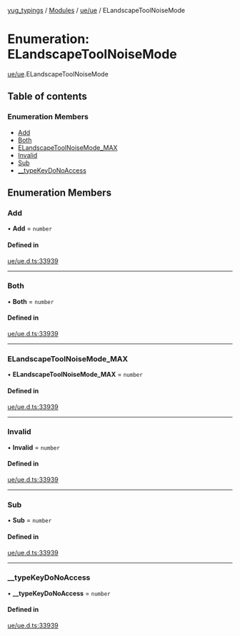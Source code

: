 [yug_typings](../README.md) / [Modules](../modules.md) / [ue/ue](../modules/ue_ue.md) / ELandscapeToolNoiseMode

# Enumeration: ELandscapeToolNoiseMode

[ue/ue](../modules/ue_ue.md).ELandscapeToolNoiseMode

## Table of contents

### Enumeration Members

- [Add](ue_ue.ELandscapeToolNoiseMode.md#add)
- [Both](ue_ue.ELandscapeToolNoiseMode.md#both)
- [ELandscapeToolNoiseMode\_MAX](ue_ue.ELandscapeToolNoiseMode.md#elandscapetoolnoisemode_max)
- [Invalid](ue_ue.ELandscapeToolNoiseMode.md#invalid)
- [Sub](ue_ue.ELandscapeToolNoiseMode.md#sub)
- [\_\_typeKeyDoNoAccess](ue_ue.ELandscapeToolNoiseMode.md#__typekeydonoaccess)

## Enumeration Members

### Add

• **Add** = `number`

#### Defined in

[ue/ue.d.ts:33939](https://github.com/YugMetaverse/yug_typings/blob/b7d9b19/ue/ue.d.ts#L33939)

___

### Both

• **Both** = `number`

#### Defined in

[ue/ue.d.ts:33939](https://github.com/YugMetaverse/yug_typings/blob/b7d9b19/ue/ue.d.ts#L33939)

___

### ELandscapeToolNoiseMode\_MAX

• **ELandscapeToolNoiseMode\_MAX** = `number`

#### Defined in

[ue/ue.d.ts:33939](https://github.com/YugMetaverse/yug_typings/blob/b7d9b19/ue/ue.d.ts#L33939)

___

### Invalid

• **Invalid** = `number`

#### Defined in

[ue/ue.d.ts:33939](https://github.com/YugMetaverse/yug_typings/blob/b7d9b19/ue/ue.d.ts#L33939)

___

### Sub

• **Sub** = `number`

#### Defined in

[ue/ue.d.ts:33939](https://github.com/YugMetaverse/yug_typings/blob/b7d9b19/ue/ue.d.ts#L33939)

___

### \_\_typeKeyDoNoAccess

• **\_\_typeKeyDoNoAccess** = `number`

#### Defined in

[ue/ue.d.ts:33939](https://github.com/YugMetaverse/yug_typings/blob/b7d9b19/ue/ue.d.ts#L33939)
